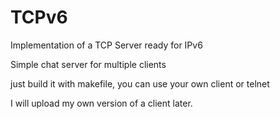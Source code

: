 # TCPv6
Implementation of a TCP Server ready for IPv6

Simple chat server for multiple clients

just build it with makefile, you can use your own client or telnet

I will upload my own version of a client later.
